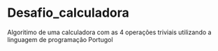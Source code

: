 # Desafio_calculadora
Algoritimo de uma calculadora com as 4 operações triviais utilizando a linguagem de programação Portugol


